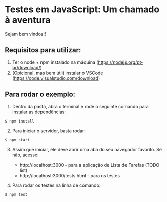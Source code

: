 # Testes em JavaScript: Um chamado à aventura

Sejam bem vindos!!


## Requisitos para utilizar:
1. Ter o node + npm instalado na máquina (https://nodejs.org/pt-br/download/)
2. (Opicional, mas bem útil) instalar o VSCode (https://code.visualstudio.com/download)

## Para rodar o exemplo:
1. Dentro da pasta, abra o terminal e rode o seguinte comando para instalar as dependências:
```bash
$ npm install
```

2. Para iniciar o servidor, basta rodar:

```bash
$ npm start
```

3. Assim que iniciar, ele deve abrir uma aba do seu navegador favorito. Se não, acesse:
   * http://localhost:3000 - para a aplicação de Lista de Tarefas (TODO list)
   * http://localhost:3000/tests.html - para os testes 


4. Para rodar os testes na linha de comando:
```bash
$ npm test
```
